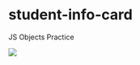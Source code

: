 <h1>student-info-card</h1>
<p>JS Objects Practice<p>
 
<img url src= "https://user-images.githubusercontent.com/98436419/166121234-cbc88e71-8232-4a51-9c7e-ef34ecf539d1.png">

